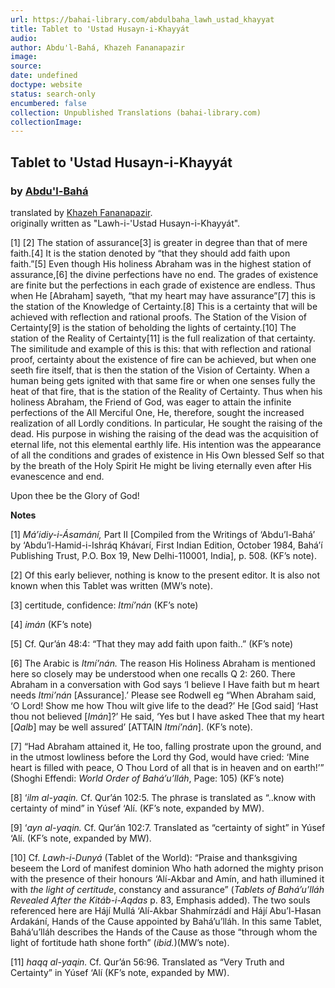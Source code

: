 ```yaml
---
url: https://bahai-library.com/abdulbaha_lawh_ustad_khayyat
title: Tablet to 'Ustad Husayn-i-Khayyát
audio: 
author: Abdu'l-Bahá, Khazeh Fananapazir
image: 
source: 
date: undefined
doctype: website
status: search-only
encumbered: false
collection: Unpublished Translations (bahai-library.com)
collectionImage: 
---
```



## Tablet to 'Ustad Husayn-i-Khayyát

### by [Abdu'l-Bahá](https://bahai-library.com/author/Abdu'l-Bahá)

translated by [Khazeh Fananapazir](https://bahai-library.com/author/Khazeh%20Fananapazir).  
originally written as "Lawh-i-'Ustad Husayn-i-Khayyát".


\[1\] \[2\] The station of assurance\[3\] is greater in degree than that of mere faith.\[4\] It is the station denoted by “that they should add faith upon faith.”\[5\] Even though His holiness Abraham was in the highest station of assurance,\[6\] the divine perfections have no end. The grades of existence are finite but the perfections in each grade of existence are endless. Thus when He \[Abraham\] sayeth, “that my heart may have assurance”\[7\] this is the station of the Knowledge of Certainty.\[8\] This is a certainty that will be achieved with reflection and rational proofs. The Station of the Vision of Certainty\[9\] is the station of beholding the lights of certainty.\[10\] The station of the Reality of Certainty\[11\] is the full realization of that certainty. The similitude and example of this is this: that with reflection and rational proof, certainty about the existence of fire can be achieved, but when one seeth fire itself, that is then the station of the Vision of Certainty. When a human being gets ignited with that same fire or when one senses fully the heat of that fire, that is the station of the Reality of Certainty. Thus when his holiness Abraham, the Friend of God, was eager to attain the infinite perfections of the All Merciful One, He, therefore, sought the increased realization of all Lordly conditions. In particular, He sought the raising of the dead. His purpose in wishing the raising of the dead was the acquisition of eternal life, not this elemental earthly life. His intention was the appearance of all the conditions and grades of existence in His Own blessed Self so that by the breath of the Holy Spirit He might be living eternally even after His evanescence and end.

Upon thee be the Glory of God!

**Notes**

\[1\] _Má’idiy-i-Ásamání,_ Part II \[Compiled from the Writings of ‘Abdu’l-Bahá’ by ‘Abdu’l-Hamid-i-Ishráq Khávarí, First Indian Edition, October 1984, Bahá’í Publishing Trust, P.O. Box 19, New Delhi-110001, India\], p. 508. (KF’s note).

\[2\] Of this early believer, nothing is know to the present editor. It is also not known when this Tablet was written (MW’s note).

\[3\] certitude, confidence: _Itmí’nán_ (KF’s note)

\[4\] _imán_ (KF’s note)

\[5\] Cf. Qur’án 48:4: “That they may add faith upon faith..” (KF’s note)

\[6\] The Arabic is _Itmí’nán._ The reason His Holiness Abraham is mentioned here so closely may be understood when one recalls Q 2: 260. There Abraham in a conversation with God says ‘I believe I Have faith but m heart needs _Itmi’nán_ \[Assurance\].’ Please see Rodwell eg “When Abraham said, ‘O Lord! Show me how Thou wilt give life to the dead?’ He \[God said\] ‘Hast thou not believed \[_Imán_\]?’ He said, ‘Yes but I have asked Thee that my heart \[_Qalb_\] may be well assured’ \[ATTAIN _Itmí’nán_\]. (KF’s note).

\[7\] “Had Abraham attained it, He too, falling prostrate upon the ground, and in the utmost lowliness before the Lord thy God, would have cried: ‘Mine heart is filled with peace, O Thou Lord of all that is in heaven and on earth!’” (Shoghi Effendi: _World Order of Bahá’u’lláh_, Page: 105) (KF’s note)

\[8\] ‘_ilm al-yaqin._ Cf. Qur’án 102:5. The phrase is translated as “..know with certainty of mind” in Yúsef ‘Alí. (KF’s note, expanded by MW).

\[9\] ‘_ayn al-yaqin._ Cf. Qur’án 102:7. Translated as “certainty of sight” in Yúsef ‘Alí. (KF’s note, expanded by MW).

\[10\] Cf. _Lawh-i-Dunyá_ (Tablet of the World): “Praise and thanksgiving beseem the Lord of manifest dominion Who hath adorned the mighty prison with the presence of their honours ‘Alí-Akbar and Amín, and hath illumined it with _the light of certitude_, constancy and assurance” (_Tablets of Bahá’u’lláh Revealed After the Kitáb-i-Aqdas_ p. 83, Emphasis added). The two souls referenced here are Hájí Mullá ‘Alí-Akbar Shahmírzádí and Hájí Abu’l-Hasan Ardakání, Hands of the Cause appointed by Bahá’u’lláh. In this same Tablet, Bahá’u’lláh describes the Hands of the Cause as those “through whom the light of fortitude hath shone forth” (_ibid._)(MW’s note).

\[11\] _haqq_ _al-yaqin._ Cf. Qur’án 56:96. Translated as “Very Truth and Certainty” in Yúsef ‘Alí (KF’s note, expanded by MW).